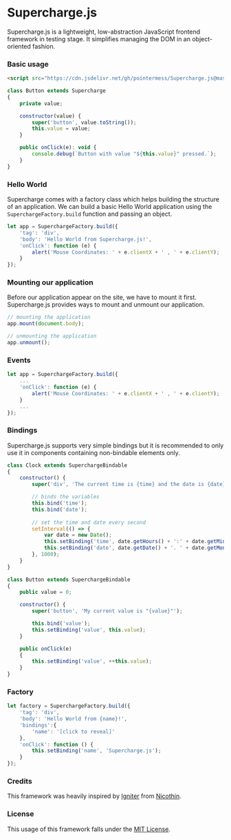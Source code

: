 # Supercharge.js

Supercharge.js is a lightweight, low-abstraction JavaScript frontend framework in testing stage. It simplifies managing the DOM in an object-oriented fashion.

### Basic usage

```html
<script src="https://cdn.jsdelivr.net/gh/pointermess/Supercharge.js@master/src/Supercharge.js"></script>
```

```js
class Button extends Supercharge
{
    private value;

    constructor(value) {
        super('button', value.toString());
        this.value = value;
    }

    public onClick(e): void {
        console.debug(`Button with value "${this.value}" pressed.`);
    }
}
```

### Hello World

Supercharge comes with a factory class which helps building the structure of an application. We can build a basic Hello World application using the `SuperchargeFactory.build` function and passing an object.

```js
let app = SuperchargeFactory.build({
    'tag': 'div',
    'body': 'Hello World from Supercharge.js!',
    'onClick': function (e) {
        alert('Mouse Coordinates: ' + e.clientX + ' , ' + e.clientY);
    }
});
```

### Mounting our application

Before our application appear on the site, we have to mount it first. Supercharge.js provides ways to mount and unmount our application.

```js
// mounting the application
app.mount(document.body);

// unmounting the application
app.unmount();
```

### Events

```js
let app = SuperchargeFactory.build({
    ...
    'onClick': function (e) {
        alert('Mouse Coordinates: ' + e.clientX + ' , ' + e.clientY);
    }
    ...
});
```

### Bindings

Supercharge.js supports very simple bindings but it is recommended to only use it in components containing non-bindable elements only.

```js
class Clock extends SuperchargeBindable
{
    constructor() {
        super('div', 'The current time is {time} and the date is {date}.');

        // binds the variables
        this.bind('time');
        this.bind('date');
        
        // set the time and date every second
        setInterval(() => {
            var date = new Date();
            this.setBinding('time', date.getHours() + ':' + date.getMinutes() + ':' + date.getSeconds());
            this.setBinding('date', date.getDate() + '. ' + date.getMonth() + '. ' + date.getFullYear());
        }, 1000);
    }
}
```


```js
class Button extends SuperchargeBindable
{
    public value = 0;

    constructor() {
        super('button', 'My current value is "{value}"');

        this.bind('value');
        this.setBinding('value', this.value);
    }

    public onClick(e)
    {
        this.setBinding('value', ++this.value);
    }
}
```

### Factory

```js
let factory = SuperchargeFactory.build({
    'tag': 'div',
    'body': 'Hello World from {name}!',
    'bindings':{
        'name': '[click to reveal]'
    },
    'onClick': function () {
        this.setBinding('name', 'Supercharge.js');
    }
});
```

### Credits

This framework was heavily inspired by [Igniter](https://github.com/nicoth-in/igniter) from [Nicothin](https://github.com/nicoth-in).

### License

This usage of this framework falls under the [MIT License](https://github.com/pointermess/Supercharge.js/blob/master/LICENSE).

